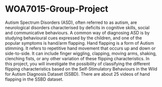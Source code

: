 # WOA7015-Group-Project
Autism Spectrum Disorders (ASD), often referred to as autism, are neurological disorders characterised by deficits in cognitive skills, social and communicative behaviours. A common way of diagnosing ASD is by studying behavioural cues expressed by the children, and one of the popular symptoms is hand/arm flapping. Hand flapping is a form of Autism stimming. It refers to repetitive hand movement that occurs up and down or side-to-side. It can include finger wiggling, clapping, moving arms, shaking, clenching fists, or any other variation of these flipping characteristics. In this project, you will investigate the possibility of classifying the different flipping characteristics based on the Self-Stimulatory Behaviours in the Wild for Autism Diagnosis Dataset (SSBD). There are about 25 videos of hand flapping in the SSBD dataset.
